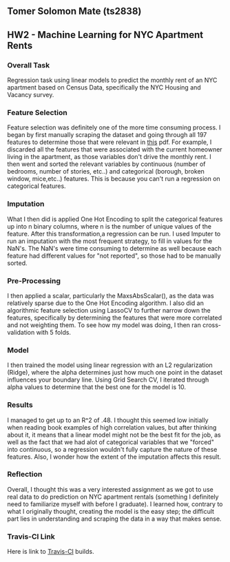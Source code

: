 ## Tomer Solomon Mate (ts2838)
## HW2 - Machine Learning for NYC Apartment Rents

### Overall Task

Regression task using linear models to predict the monthly rent of an NYC apartment based on Census Data, specifically the NYC Housing and Vacancy survey.

### Feature Selection

Feature selection was definitely one of the more time consuming process. I began by first manually scraping the dataset and going through all 197 features to determine those that were relevant in [this](https://www.census.gov/housing/nychvs/data/2014/vac_14_long.pdf) pdf. For example, I discarded all the features that were associated with the current homeowner living in the apartment, as those variables don't drive the monthly rent. I then went and sorted the relevant variables by continuous (number of bedrooms, number of stories, etc..) and categorical (borough, broken window, mice,etc..) features. This is because you can't run a regression on categorical features.

### Imputation
What I then did is applied One Hot Encoding to split the categorical features up into n binary columns, where n is the number of unique values of the feature. After this transformation,a regression can be run. I used Imputer to run an imputation with the most frequent strategy, to fill in values for the NaN's. The NaN's were time consuming to determine as well because each feature had different values for "not reported", so those had to be manually sorted. 


### Pre-Processing

I then applied a scalar, particularly the MaxsAbsScalar(), as the data was relatively sparse due to the One Hot Encoding algorithm. I also did an algorithmic feature selection using LassoCV to further narrow down the features, specifically by determining the features that were more correlated and not weighting them. To see how my model was doing, I then ran cross-validation with 5 folds.

### Model
I then trained the model using linear regression with an L2 regularization (Ridge), where the alpha determines just how much one point in the dataset influences your boundary line. Using Grid Search CV, I iterated through alpha values to determine that the best one for the model is 10.

### Results

I managed to get up to an R^2 of .48. I thought this seemed low initially when reading book examples of high correlation values, but after thinking about it, it means that a linear model might not be the best fit for the job, as well as the fact that we had alot of categorical variables that we "forced" into continuous, so a regression wouldn't fully capture the nature of these features. Also, I wonder how the extent of the imputation affects this result.

### Reflection

Overall, I thought this was a very interested assignment as we got to use real data to do prediction on NYC apartment rentals (something I definitely need to familiarize myself with before I graduate). I learned how, contrary to what I originally thought, creating the model is the easy step; the difficult part lies in understanding and scraping the data in a way that makes sense.


### Travis-CI Link

Here is link to [Travis-CI](https://travis-ci.com/AppliedMachineLearning/homework-ii-tomersolomon) builds.




